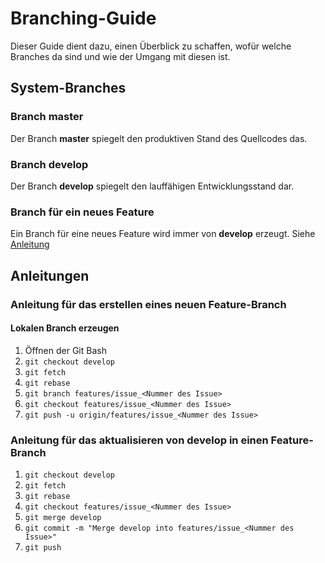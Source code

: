 # Branching-Guide

Dieser Guide dient dazu, einen Überblick zu schaffen, wofür welche Branches da sind und wie der Umgang mit diesen ist.

## System-Branches

### Branch master

Der Branch **master** spiegelt den produktiven Stand des Quellcodes das.

### Branch develop

Der Branch **develop** spiegelt den lauffähigen Entwicklungsstand dar.

### Branch für ein neues Feature

Ein Branch für eine neues Feature wird immer von **develop** erzeugt. Siehe [Anleitung](branching_guide.md/#anleitung-f%C3%BCr-das-erstellen-eines-neuen-feature-branch)

## Anleitungen

### Anleitung für das erstellen eines neuen Feature-Branch

#### Lokalen Branch erzeugen

1. Öffnen der Git Bash
1. `git checkout develop`
1. `git fetch`
1. `git rebase`
1. `git branch features/issue_<Nummer des Issue>`
1. `git checkout features/issue_<Nummer des Issue>`
1. `git push -u origin/features/issue_<Nummer des Issue>`

### Anleitung für das aktualisieren von **develop** in einen Feature-Branch

1. `git checkout develop`
1. `git fetch`
1. `git rebase`
1. `git checkout features/issue_<Nummer des Issue>`
1. `git merge develop`
1. `git commit -m "Merge develop into features/issue_<Nummer des Issue>"`
1. `git push`